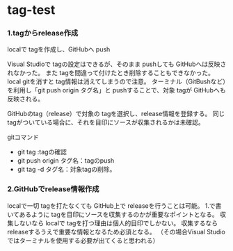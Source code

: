 # tag-test

### 1.tagからrelease作成
localで tagを作成し、GitHubへ push

Visual Studioで tagの設定はできるが、そのまま pushしても GitHubへは反映されなかった。
また tagを間違って付けたとき削除することもできなかった。
local gitを消すと tag情報は消えてしまうので注意。
ターミナル（GitBushなど）を利用し「git push origin タグ名」と pushすることで、対象 tagが GitHubへも反映される。

GitHubのtag（release）で対象の tagを選択し、release情報を登録する。
同じ tagがついている場合に、それを目印にソースが収集されるかは未確認。

gitコマンド
- git tag :tagの確認
- git push origin タグ名：tagのpush
- git tag -d タグ名：対象tagの削除。


### 2.GitHubでrelease情報作成
localで一切 tagを打たなくても GitHub上で releaseを行うことは可能。
1.で書いてあるように tagを目印にソースを収集するのかが重要なポイントとなる。
収集しないなら localで tagを打つ理由は個人的目印でしかない。
収集するなら releaseするうえで重要な情報となるため必須となる。
（その場合Visual Studioではターミナルを使用する必要が出てくると思われる）

